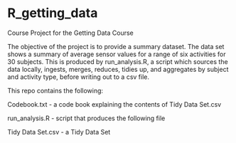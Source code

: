 R_getting_data
==============

Course Project for the Getting Data Course

The objective of the project is to provide a summary dataset.  The data set shows a summary of average sensor values for a range of six activities for 30 subjects.  This is produced by run_analysis.R, a script which sources the data locally, ingests, merges, reduces, tidies up, and aggregates by subject and activity type, before writing out to a csv file.

This repo contains the following:

Codebook.txt          -   a code book explaining the contents of Tidy Data Set.csv

run_analysis.R        -   script that produces the following file

Tidy Data Set.csv     -   a Tidy Data Set


